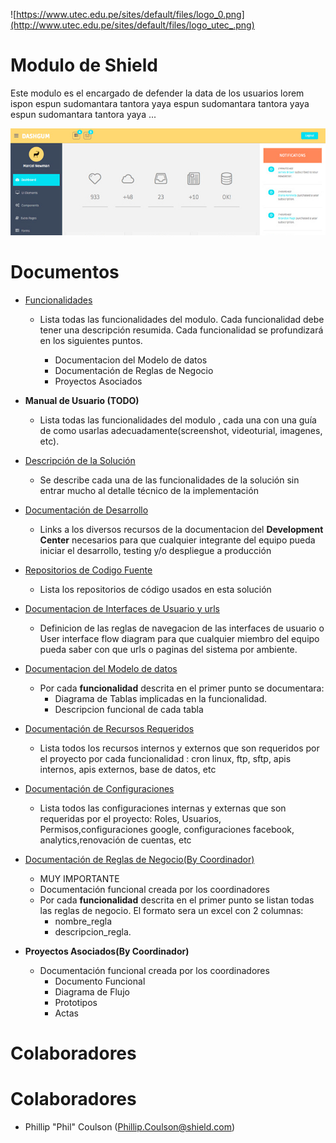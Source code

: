 ![https://www.utec.edu.pe/sites/default/files/logo_0.png](http://www.utec.edu.pe/sites/default/files/logo_utec_.png)

# Modulo de Shield

Este modulo es el encargado de defender la data de los usuarios lorem ispon espun sudomantara tantora yaya espun sudomantara tantora yaya espun sudomantara tantora yaya ...

![screenshot.png](./images/screenshot-system-template.jpg)

# Documentos

* [Funcionalidades](./documento-funcionalidades/Home)
    - Lista todas las funcionalidades del modulo. Cada funcionalidad debe tener una descripción resumida. Cada funcionalidad se profundizará en los siguientes puntos.

        - Documentacion del Modelo de datos
        - Documentación de Reglas de Negocio
        - Proyectos Asociados

* **Manual de Usuario (TODO)**
    - Lista todas las funcionalidades del modulo , cada una con una guía de como usarlas adecuadamente(screenshot, videoturial, imagenes, etc).

* [Descripción de la Solución](./descripcion-solucion/Home)
    - Se describe cada una de las funcionalidades de la solución sin entrar mucho al detalle técnico de la implementación
    
* [Documentación de Desarrollo](./documento-desarrollo/Home)
    - Links a los diversos recursos de la documentacion del **Development Center** necesarios para que cualquier integrante del equipo pueda iniciar el desarrollo, testing y/o despliegue a producción

* [Repositorios de Codigo Fuente](./repositorios-codigo/Home)
    - Lista los repositorios de código usados en esta solución

* [Documentacion de Interfaces de Usuario y urls](./documento-interfaz-usuario-urls/Home)
    - Definicion de las reglas de navegacion de las interfaces de usuario o User interface flow diagram para que cualquier miembro del equipo pueda saber con que urls o paginas del sistema por ambiente.

* [Documentacion del Modelo de datos](./documento-modelo-datos/Home)
    - Por cada **funcionalidad** descrita en el primer punto se documentara:
        - Diagrama de Tablas implicadas en la funcionalidad.
        - Descripcion funcional de cada tabla   
    
* [Documentación de Recursos Requeridos](./documento-recursos-requeridos/Home)
    - Lista todos los recursos internos y externos que son requeridos por el proyecto por cada funcionalidad : cron linux, ftp, sftp, apis internos, apis externos, base de datos, etc    

* [Documentación de Configuraciones](./documento-configuraciones/Home)
    - Lista todos las configuraciones internas y externas que son requeridas por el proyecto: Roles, Usuarios, Permisos,configuraciones google, configuraciones facebook, analytics,renovación de cuentas, etc             

* [Documentación de Reglas de Negocio(By Coordinador)](./images/business_rule_template.png)
    - MUY IMPORTANTE
    - Documentación funcional creada por los coordinadores
    - Por cada **funcionalidad** descrita en el primer punto se listan todas las reglas de negocio. El formato sera un excel con 2 columnas:
        - nombre_regla
        - descripcion_regla.

* **Proyectos Asociados(By Coordinador)**
    - Documentación funcional creada por los coordinadores
        - Documento Funcional
        - Diagrama de Flujo
        - Prototipos
        - Actas

# Colaboradores


# Colaboradores

*  Phillip "Phil" Coulson  (Phillip.Coulson@shield.com)